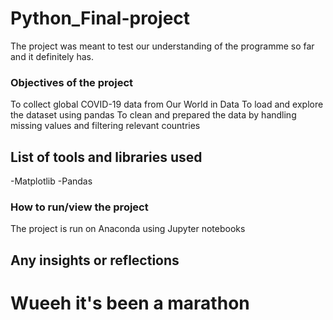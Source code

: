 # Python_Final-project
The project was meant to test our understanding of the programme so far and it definitely has.

### Objectives of the project
To collect global COVID-19 data from Our World in Data
To load and explore the dataset using pandas
To clean and prepared the data by handling missing values and filtering relevant countries

## List of tools and libraries used
-Matplotlib
-Pandas

### How to run/view the project
The project is run on Anaconda using Jupyter notebooks

## Any insights or reflections
# Wueeh it's been a marathon